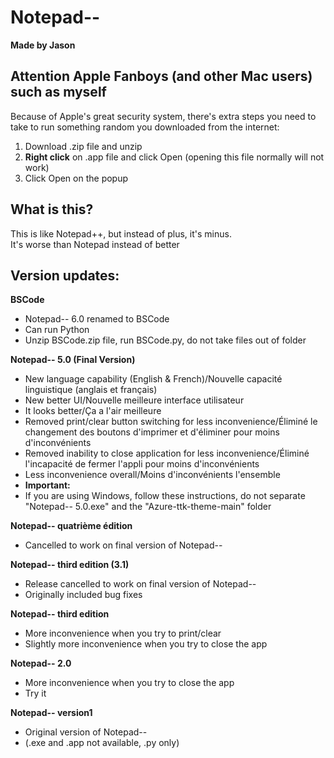 # Notepad--
**Made by Jason**

## Attention Apple Fanboys (and other Mac users) such as myself
Because of Apple's great security system, there's extra steps you need to take to run something random you downloaded from the internet:
1. Download .zip file and unzip
2. **Right click** on .app file and click Open (opening this file normally will not work)
3. Click Open on the popup

## What is this?
This is like Notepad++, but instead of plus, it's minus.\
It's worse than Notepad instead of better

## Version updates:

**BSCode**
- Notepad-- 6.0 renamed to BSCode
- Can run Python
- Unzip BSCode.zip file, run BSCode.py, do not take files out of folder

**Notepad-- 5.0 (Final Version)**
- New language capability (English & French)/Nouvelle capacité linguistique (anglais et français)
- New better UI/Nouvelle meilleure interface utilisateur
- It looks better/Ça a l'air meilleure
- Removed print/clear button switching for less inconvenience/Éliminé le changement des boutons d'imprimer et d'éliminer pour moins d'inconvénients
- Removed inability to close application for less inconvenience/Éliminé l'incapacité de fermer l'appli pour moins d'inconvénients
- Less inconvenience overall/Moins d'inconvénients l'ensemble
- **Important:**
- If you are using Windows, follow these instructions, do not separate "Notepad-- 5.0.exe" and the "Azure-ttk-theme-main" folder

**Notepad-- quatrième édition**
- Cancelled to work on final version of Notepad--

**Notepad-- third edition (3.1)**
- Release cancelled to work on final version of Notepad--
- Originally included bug fixes

**Notepad-- third edition**
- More inconvenience when you try to print/clear
- Slightly more inconvenience when you try to close the app

**Notepad-- 2.0**
- More inconvenience when you try to close the app
- Try it

**Notepad-- version1**
- Original version of Notepad--
- (.exe and .app not available, .py only)
